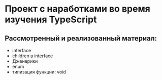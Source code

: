 # Проект с наработками во время изучения TypeScript

## Рассмотренный и реализованный материал:
- interface
- children в interface
- Дженерики
- enum
- типизация функции: void